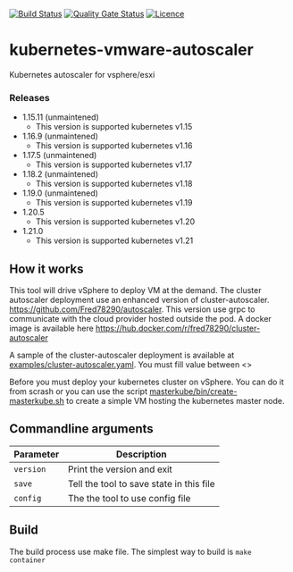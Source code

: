 [![Build Status](https://github.com/fred78290/kubernetes-vmware-autoscaler/actions/workflows/ci.yml/badge.svg?branch=v1.21.0)](https://github.com/Fred78290/Fred78290_kubernetes-vmware-autoscaler/actions)
[![Quality Gate Status](https://sonarcloud.io/api/project_badges/measure?project=Fred78290_kubernetes-vmware-autoscaler&metric=alert_status)](https://sonarcloud.io/dashboard?id=Fred78290_kubernetes-vmware-autoscaler)
[![Licence](https://img.shields.io/hexpm/l/plug.svg)](https://github.com/Fred78290/kubernetes-vmware-autoscaler/blob/master/LICENSE)

# kubernetes-vmware-autoscaler

Kubernetes autoscaler for vsphere/esxi

### Releases ###

* 1.15.11 (unmaintened)
    - This version is supported kubernetes v1.15
* 1.16.9 (unmaintened)
    - This version is supported kubernetes v1.16
* 1.17.5 (unmaintened)
    - This version is supported kubernetes v1.17
* 1.18.2 (unmaintened)
    - This version is supported kubernetes v1.18
* 1.19.0 (unmaintened)
    - This version is supported kubernetes v1.19
* 1.20.5
    - This version is supported kubernetes v1.20
* 1.21.0
    - This version is supported kubernetes v1.21

## How it works

This tool will drive vSphere to deploy VM at the demand. The cluster autoscaler deployment use an enhanced version of cluster-autoscaler. https://github.com/Fred78290/autoscaler. This version use grpc to communicate with the cloud provider hosted outside the pod. A docker image is available here https://hub.docker.com/r/fred78290/cluster-autoscaler

A sample of the cluster-autoscaler deployment is available at [examples/cluster-autoscaler.yaml](./examples/cluster-autoscaler.yaml). You must fill value between <>

Before you must deploy your kubernetes cluster on vSphere. You can do it from scrash or you can use the script [masterkube/bin/create-masterkube.sh](./masterkube/bin/create-masterkube.sh) to create a simple VM hosting the kubernetes master node.

## Commandline arguments

| Parameter | Description |
| --- | --- |
| `version` | Print the version and exit  |
| `save`  | Tell the tool to save state in this file  |
| `config`  |The the tool to use config file |

## Build

The build process use make file. The simplest way to build is `make container`
